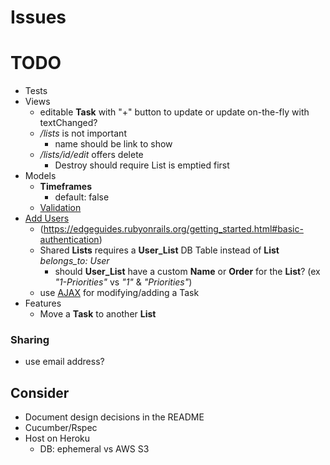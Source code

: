 # Issues

# TODO
- Tests
- Views
  - editable **Task** with "+" button to update or update on-the-fly with textChanged?
  - */lists* is not important
    - name should be link to show
  - */lists/id/edit* offers delete
    - Destroy should require List is emptied first
- Models
  - **Timeframes**
    - default: false
  - [Validation](https://edgeguides.rubyonrails.org/getting_started.html#adding-some-validation)
- [Add Users](https://www.railstutorial.org/book/modeling_users)
  - (https://edgeguides.rubyonrails.org/getting_started.html#basic-authentication)
  - Shared **Lists** requires a **User_List** DB Table instead of **List** *belongs_to: User*
    - should **User_List** have a custom **Name** or **Order** for the **List**? (ex *"1-Priorities"* vs *"1"* & *"Priorities"*)
  - use [AJAX](https://docs.google.com/document/d/1wDGbrMNZcC9fNPRmIvftnUF0gO9Ref1QsbdODm0KF-Y/edit#) for modifying/adding a Task
- Features
  - Move a **Task** to another **List**

### Sharing
- use email address?

## Consider
- Document design decisions in the README
- Cucumber/Rspec
- Host on Heroku
  - DB: ephemeral vs AWS S3
